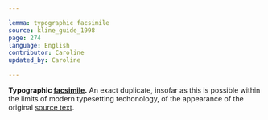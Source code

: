 ```yaml
---

lemma: typographic facsimile
source: kline_guide_1998
page: 274
language: English
contributor: Caroline
updated_by: Caroline

---
```


**Typographic [facsimile](facsimile.html).** An exact duplicate, insofar as this is possible within the limits of modern typesetting techonology, of the appearance of the original [source text](textSource.html).
